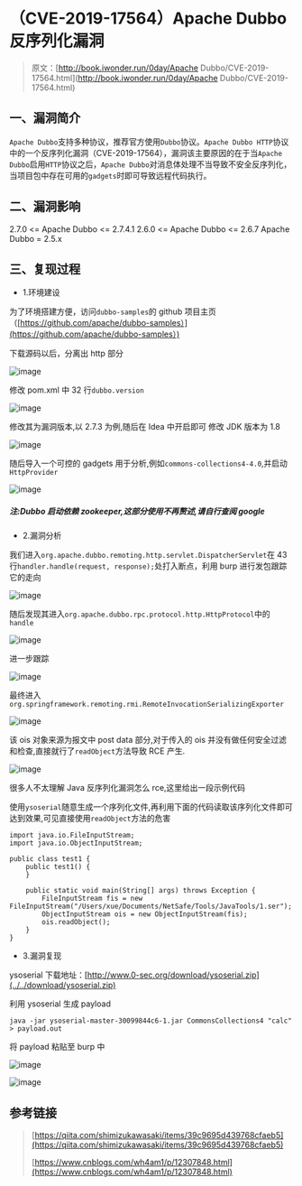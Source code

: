# （CVE-2019-17564）Apache Dubbo 反序列化漏洞

> 原文：[http://book.iwonder.run/0day/Apache Dubbo/CVE-2019-17564.html](http://book.iwonder.run/0day/Apache Dubbo/CVE-2019-17564.html)

## 一、漏洞简介

`Apache Dubbo`支持多种协议，推荐官方使用`Dubbo`协议。`Apache Dubbo HTTP`协议中的一个反序列化漏洞（CVE-2019-17564），漏洞该主要原因的在于当`Apache Dubbo`启用`HTTP`协议之后，`Apache Dubbo`对消息体处理不当导致不安全反序列化，当项目包中存在可用的`gadgets`时即可导致远程代码执行。

## 二、漏洞影响

2.7.0 <= Apache Dubbo <= 2.7.4.1 2.6.0 <= Apache Dubbo <= 2.6.7 Apache Dubbo = 2.5.x

## 三、复现过程

*   1.环境建设

为了环境搭建方便，访问`dubbo-samples`的 github 项目主页（[https://github.com/apache/dubbo-samples）](https://github.com/apache/dubbo-samples）)

下载源码以后，分离出 http 部分

![image](img/83f431e2cccad7fe516d61dcae758d16.png)

修改 pom.xml 中 32 行`dubbo.version`

![image](img/14283d1404b9f3f4f2d3180a8f71f0c1.png)

修改其为漏洞版本,以 2.7.3 为例,随后在 Idea 中开启即可 修改 JDK 版本为 1.8

![image](img/1a254e377b354b8706c85c58e4e3ffab.png)

随后导入一个可控的 gadgets 用于分析,例如`commons-collections4-4.0`,并启动`HttpProvider`

![image](img/eb8fbe2bbfd6dfafb3e81aca50154fd5.png)

##### 注:Dubbo 启动依赖 zookeeper,这部分使用不再赘述,请自行查阅 google

*   2.漏洞分析

我们进入`org.apache.dubbo.remoting.http.servlet.DispatcherServlet`在 43 行`handler.handle(request, response);`处打入断点，利用 burp 进行发包跟踪它的走向

![image](img/520386f9c9677b39f11a392c7ab524d1.png)

随后发现其进入`org.apache.dubbo.rpc.protocol.http.HttpProtocol`中的`handle`

![image](img/053da02a811eee4c3bb826d2e2fc95fc.png)

进一步跟踪

![image](img/bd7512f82df48c9a7720a08803f436fa.png)

最终进入`org.springframework.remoting.rmi.RemoteInvocationSerializingExporter`

![image](img/aaab34af1ade5839101751491eba02af.png)

该 ois 对象来源为报文中 post data 部分,对于传入的 ois 并没有做任何安全过滤和检查,直接就行了`readObject`方法导致 RCE 产生.

![image](img/dbb1b72eacd34f4b8fc0ccf75835006f.png)

很多人不太理解 Java 反序列化漏洞怎么 rce,这里给出一段示例代码

使用`ysoserial`随意生成一个序列化文件,再利用下面的代码读取该序列化文件即可达到效果,可见直接使用`readObject`方法的危害

```
import java.io.FileInputStream;
import java.io.ObjectInputStream;

public class test1 {
    public test1() {
    }

    public static void main(String[] args) throws Exception {
        FileInputStream fis = new FileInputStream("/Users/xue/Documents/NetSafe/Tools/JavaTools/1.ser");
        ObjectInputStream ois = new ObjectInputStream(fis);
        ois.readObject();
    }
} 
```

*   3.漏洞复现

ysoserial 下载地址：[http://www.0-sec.org/download/ysoserial.zip](../../download/ysoserial.zip)

利用 ysoserial 生成 payload

```
java -jar ysoserial-master-30099844c6-1.jar CommonsCollections4 "calc" > payload.out 
```

将 payload 粘贴至 burp 中

![image](img/29743ceae3c98805b9db29e55a524a37.png)

![image](img/b2014b4f9fc9836e1d2330f7e10d04a4.png)

## 参考链接

> [https://qiita.com/shimizukawasaki/items/39c9695d439768cfaeb5](https://qiita.com/shimizukawasaki/items/39c9695d439768cfaeb5)
> 
> [https://www.cnblogs.com/wh4am1/p/12307848.html](https://www.cnblogs.com/wh4am1/p/12307848.html)


